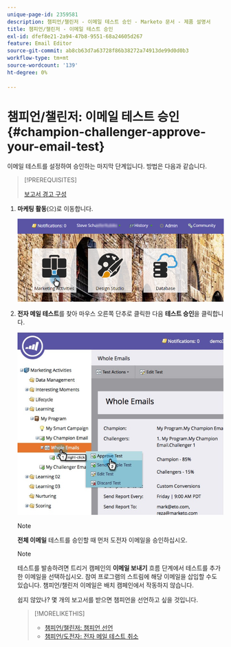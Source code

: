 ```yaml
---
unique-page-id: 2359581
description: 챔피언/챌린저 - 이메일 테스트 승인 - Marketo 문서 - 제품 설명서
title: 챔피언/챌린저 - 이메일 테스트 승인
exl-id: dfef8e21-2a94-47b8-9551-68a24605d267
feature: Email Editor
source-git-commit: ab8cb63d7a63728f86b38272a74913de99d0d0b3
workflow-type: tm+mt
source-wordcount: '139'
ht-degree: 0%

---
```


# 챔피언/챌린저: 이메일 테스트 승인 {#champion-challenger-approve-your-email-test}

이메일 테스트를 설정하여 승인하는 마지막 단계입니다. 방법은 다음과 같습니다.

>[!PREREQUISITES]
>
>[보고서 경고 구성](/help/marketo/product-docs/email-marketing/general/functions-in-the-editor/email-tests-champion-challenger/champion-challenger-analytics.md#configure-report-alerts)

1. **마케팅 활동**(으)로 이동합니다.

   ![](assets/login-marketing-activities-1.png)

1. **전자 메일 테스트**&#x200B;를 찾아 마우스 오른쪽 단추로 클릭한 다음 **테스트 승인**&#x200B;을 클릭합니다.

   ![](assets/champion3.jpg)

   >[!NOTE]
   >
   >**전체 이메일** 테스트를 승인할 때 먼저 도전자 이메일을 승인하십시오.

   >[!NOTE]
   >
   >테스트를 발송하려면 트리거 캠페인의 **이메일 보내기** 흐름 단계에서 테스트를 추가한 이메일을 선택하십시오. 참여 프로그램의 스트림에 해당 이메일을 삽입할 수도 있습니다. 챔피언/챌린저 이메일은 배치 캠페인에서 작동하지 않습니다.

   쉽지 않았나? 몇 개의 보고서를 받으면 챔피언을 선언하고 싶을 것입니다.

   >[!MORELIKETHIS]
   >
   >* [챔피언/챌린저: 챔피언 선언](/help/marketo/product-docs/email-marketing/general/functions-in-the-editor/email-tests-champion-challenger/champion-challenger-declare-a-champion.md)
   >* [챔피언/도전자: 전자 메일 테스트 취소](/help/marketo/product-docs/email-marketing/general/functions-in-the-editor/email-tests-champion-challenger/champion-challenger-discard-an-email-test.md)
